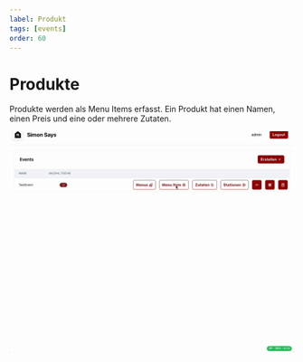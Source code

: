 ```yaml
---
label: Produkt
tags: [events]
order: 60
---
```

# Produkte

Produkte werden als Menu Items erfasst. Ein Produkt hat einen Namen, einen Preis und eine oder mehrere Zutaten.

![Menu Item erstellen](assets/menu-item.gif)


